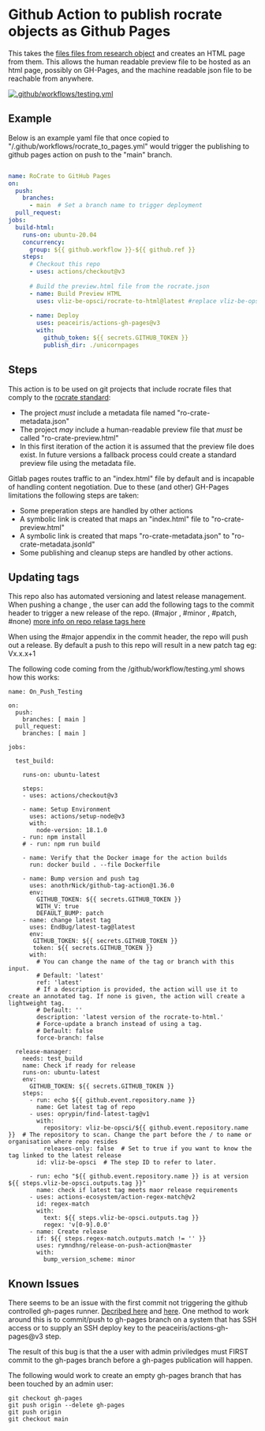 # Github Action to publish rocrate objects as Github Pages
This takes the [files files from research object](https://www.researchobject.org/) and creates an HTML page from them. This allows the human readable preview file to be hosted as an html page, possibly on GH-Pages, and the machine readable json file to be reachable from anywhere. 

[![.github/workflows/testing.yml](https://github.com/vliz-be-opsci/rocrate-to-html/actions/workflows/testing.yml/badge.svg)](https://github.com/vliz-be-opsci/rocrate-to-html/actions/workflows/testing.yml)

## Example ##

Below is an example yaml file that once copied to "/.github/workflows/rocrate_to_pages.yml" would trigger the publishing to github pages action on push to the "main" branch.

```yml

name: RoCrate to GitHub Pages
on:
  push:
    branches:
      - main  # Set a branch name to trigger deployment
  pull_request:
jobs:
  build-html:
    runs-on: ubuntu-20.04
    concurrency:
      group: ${{ github.workflow }}-${{ github.ref }}
    steps:
      # Checkout this repo
      - uses: actions/checkout@v3 
      
      # Build the preview.html file from the rocrate.json
      - name: Build Preview HTML
        uses: vliz-be-opsci/rocrate-to-html@latest #replace vliz-be-opsci with your git username or if you are using this action in a organisation , replace this by the organisation name
 
      - name: Deploy
        uses: peaceiris/actions-gh-pages@v3
        with:
          github_token: ${{ secrets.GITHUB_TOKEN }}
          publish_dir: ./unicornpages 

``` 

## Steps
This action is to be used on git projects that include rocrate files that comply to the [rocrate standard](https://www.researchobject.org/ro-crate/1.0/):

  - The project *must* include a metadata file named "ro-crate-metadata.json"
  - The project *may* include a human-readable preview file that *must* be called "ro-crate-preview.html"
  - In this first iteration of the action it is assumed that the preview file does exist. In future versions a fallback process could create a standard preview file using the metadata file. 
   
Gitlab pages routes traffic to an "index.html" file by default and is incapable of handling content negotiation. Due to these (and other) GH-Pages limitations the following steps are taken:
  
  - Some preperation steps are handled by other actions
  - A symbolic link is created that maps an "index.html" file to "ro-crate-preview.html"
  - A symbolic link is created that maps "ro-crate-metadata.json" to "ro-crate-metadata.jsonld"
  - Some publishing and cleanup steps are handled by other actions.

## Updating tags

This repo also has automated versioning and latest release management.
When pushing a change , the user can add the following tags to the commit header to trigger a new release of the repo. (#major , #minor , #patch, #none)
[more info on repo relase tags here](https://github.com/marketplace/actions/github-tag-bump)

When using the #major appendix in the commit header, the repo will push out a release.
By default a push to this repo will result in a new patch tag eg: Vx.x.x+1

The following code coming from the /github/workflow/testing.yml shows how this works:

```  
name: On_Push_Testing

on:
  push:
    branches: [ main ]
  pull_request:
    branches: [ main ]

jobs:

  test_build:

    runs-on: ubuntu-latest

    steps:
    - uses: actions/checkout@v3

    - name: Setup Environment
      uses: actions/setup-node@v3
      with:
        node-version: 18.1.0
    - run: npm install
    # - run: npm run build

    - name: Verify that the Docker image for the action builds
      run: docker build . --file Dockerfile
      
    - name: Bump version and push tag
      uses: anothrNick/github-tag-action@1.36.0
      env:
        GITHUB_TOKEN: ${{ secrets.GITHUB_TOKEN }}
        WITH_V: true
        DEFAULT_BUMP: patch
    - name: change latest tag
      uses: EndBug/latest-tag@latest
      env:
       GITHUB_TOKEN: ${{ secrets.GITHUB_TOKEN }}
       token: ${{ secrets.GITHUB_TOKEN }}
      with:
        # You can change the name of the tag or branch with this input.
        # Default: 'latest'
        ref: 'latest'
        # If a description is provided, the action will use it to create an annotated tag. If none is given, the action will create a lightweight tag.
        # Default: ''
        description: 'latest version of the rocrate-to-html.' 
        # Force-update a branch instead of using a tag.
        # Default: false
        force-branch: false
          
  release-manager:
    needs: test_build 
    name: Check if ready for release
    runs-on: ubuntu-latest
    env:
      GITHUB_TOKEN: ${{ secrets.GITHUB_TOKEN }}
    steps:
      - run: echo ${{ github.event.repository.name }}
        name: Get latest tag of repo 
      - uses: oprypin/find-latest-tag@v1
        with:
          repository: vliz-be-opsci/${{ github.event.repository.name }}  # The repository to scan. Change the part before the / to name or organisation where repo resides
          releases-only: false  # Set to true if you want to know the tag linked to the latest release
        id: vliz-be-opsci  # The step ID to refer to later.

      - run: echo "${{ github.event.repository.name }} is at version ${{ steps.vliz-be-opsci.outputs.tag }}"
        name: check if latest tag meets maor release requirements
      - uses: actions-ecosystem/action-regex-match@v2
        id: regex-match
        with:
          text: ${{ steps.vliz-be-opsci.outputs.tag }}
          regex: 'v[0-9].0.0'
      - name: Create release
        if: ${{ steps.regex-match.outputs.match != '' }}
        uses: rymndhng/release-on-push-action@master
        with:
          bump_version_scheme: minor
```

## Known Issues

There seems to be an issue with the first commit not triggering the github controlled gh-pages runner. [Decribed here](https://github.com/peaceiris/actions-gh-pages#%EF%B8%8F-first-deployment-with-github_token) and [here](https://github.com/peaceiris/actions-gh-pages/issues/9). One method to work around this is to commit/push to gh-pages branch on a system that has SSH access or to supply an SSH deploy key to the peaceiris/actions-gh-pages@v3 step. 

The result of this bug is that the a user with admin priviledges must FIRST commit to the gh-pages branch before a gh-pages publication will happen. 

The following would work to create an empty gh-pages branch that has been touched by an admin user: 

```
git checkout gh-pages
git push origin --delete gh-pages
git push origin
git checkout main
```


